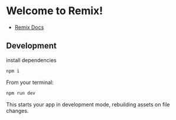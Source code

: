 # Welcome to Remix!

- [Remix Docs](https://remix.run/docs)

## Development

install dependencies

```sh
npm i
```

From your terminal:

```sh
npm run dev
```

This starts your app in development mode, rebuilding assets on file changes.

